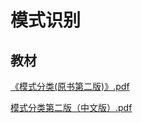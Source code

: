 # 模式识别

## 教材

[《模式分类(原书第二版)》.pdf](/data/major/CMCE-模式识别/《模式分类(原书第二版)》.pdf)

[模式分类第二版（中文版）.pdf](/data/major/CMCE-模式识别/模式分类第二版（中文版）.pdf)